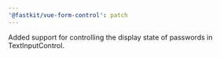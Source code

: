 ```yaml
---
'@fastkit/vue-form-control': patch
---
```


Added support for controlling the display state of passwords in TextInputControl.
